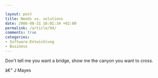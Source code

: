 ```yaml
---

layout: post
title: Needs vs. solutions
date: 2006-08-31 16:01:34 +02:00
permalink: /article/94/
comments: true
categories: 
- Software-Entwicklung
- Business
---
```


Don't tell me you want a bridge, show me the canyon you want to cross.

â€" J Mayes
